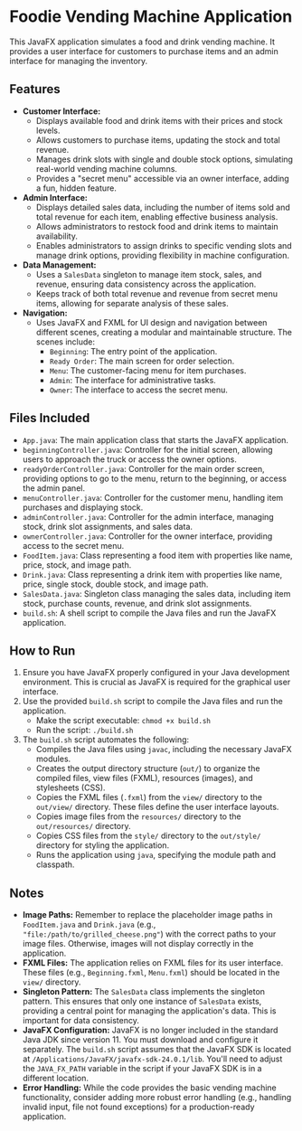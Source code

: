 # Foodie Vending Machine Application

This JavaFX application simulates a food and drink vending machine. It provides a user interface for customers to purchase items and an admin interface for managing the inventory.

## Features

* **Customer Interface:**
    * Displays available food and drink items with their prices and stock levels.
    * Allows customers to purchase items, updating the stock and total revenue.
    * Manages drink slots with single and double stock options, simulating real-world vending machine columns.
    * Provides a "secret menu" accessible via an owner interface, adding a fun, hidden feature.
* **Admin Interface:**
    * Displays detailed sales data, including the number of items sold and total revenue for each item, enabling effective business analysis.
    * Allows administrators to restock food and drink items to maintain availability.
    * Enables administrators to assign drinks to specific vending slots and manage drink options, providing flexibility in machine configuration.
* **Data Management:**
    * Uses a `SalesData` singleton to manage item stock, sales, and revenue, ensuring data consistency across the application.
    * Keeps track of both total revenue and revenue from secret menu items, allowing for separate analysis of these sales.
* **Navigation:**
    * Uses JavaFX and FXML for UI design and navigation between different scenes, creating a modular and maintainable structure. The scenes include:
        * `Beginning`: The entry point of the application.
        * `Ready Order`: The main screen for order selection.
        * `Menu`: The customer-facing menu for item purchases.
        * `Admin`: The interface for administrative tasks.
        * `Owner`:  The interface to access the secret menu.

## Files Included

* `App.java`: The main application class that starts the JavaFX application.
* `beginningController.java`: Controller for the initial screen, allowing users to approach the truck or access the owner options.
* `readyOrderController.java`: Controller for the main order screen, providing options to go to the menu, return to the beginning, or access the admin panel.
* `menuController.java`: Controller for the customer menu, handling item purchases and displaying stock.
* `adminController.java`: Controller for the admin interface, managing stock, drink slot assignments, and sales data.
* `ownerController.java`: Controller for the owner interface, providing access to the secret menu.
* `FoodItem.java`: Class representing a food item with properties like name, price, stock, and image path.
* `Drink.java`: Class representing a drink item with properties like name, price, single stock, double stock, and image path.
* `SalesData.java`: Singleton class managing the sales data, including item stock, purchase counts, revenue, and drink slot assignments.
* `build.sh`: A shell script to compile the Java files and run the JavaFX application.

## How to Run

1.  Ensure you have JavaFX properly configured in your Java development environment. This is crucial as JavaFX is required for the graphical user interface.
2.  Use the provided `build.sh` script to compile the Java files and run the application.
    * Make the script executable: `chmod +x build.sh`
    * Run the script: `./build.sh`
3.  The `build.sh` script automates the following:
    * Compiles the Java files using `javac`, including the necessary JavaFX modules.
    * Creates the output directory structure (`out/`) to organize the compiled files, view files (FXML), resources (images), and stylesheets (CSS).
    * Copies the FXML files (`.fxml`) from the `view/` directory to the `out/view/` directory. These files define the user interface layouts.
    * Copies image files from the `resources/` directory to the `out/resources/` directory.
    * Copies CSS files from the `style/` directory to the `out/style/` directory for styling the application.
    * Runs the application using `java`, specifying the module path and classpath.

## Notes

* **Image Paths:** Remember to replace the placeholder image paths in `FoodItem.java` and `Drink.java` (e.g., `"file:/path/to/grilled_cheese.png"`) with the correct paths to your image files. Otherwise, images will not display correctly in the application.
* **FXML Files:** The application relies on FXML files for its user interface. These files (e.g., `Beginning.fxml`, `Menu.fxml`) should be located in the `view/` directory.
* **Singleton Pattern:** The `SalesData` class implements the singleton pattern. This ensures that only one instance of `SalesData` exists, providing a central point for managing the application's data.  This is important for data consistency.
* **JavaFX Configuration:** JavaFX is no longer included in the standard Java JDK since version 11.  You must download and configure it separately. The `build.sh` script assumes that the JavaFX SDK is located at `/Applications/JavaFX/javafx-sdk-24.0.1/lib`.  You'll need to adjust the `JAVA_FX_PATH` variable in the script if your JavaFX SDK is in a different location.
* **Error Handling:** While the code provides the basic vending machine functionality, consider adding more robust error handling (e.g., handling invalid input, file not found exceptions) for a production-ready application.